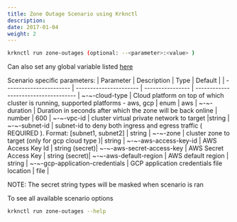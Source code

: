 ```yaml
---
title: Zone Outage Scenario using Krknctl
description: 
date: 2017-01-04
weight: 2
---
```


```bash
krknctl run zone-outages (optional: --<parameter>:<value> )
```

Can also set any global variable listed [here](../all-scenario-env-krknctl.md)


Scenario specific parameters: 
| Parameter      | Description    | Type      |  Default | 
| ----------------------- | ----------------------    | ----------------  | ------------------------------------ | 
~-~-cloud-type | Cloud platform on top of which cluster is running, supported platforms - aws,  gcp | enum | aws | 
~-~-duration | Duration in seconds after which the zone will be back online | number | 600 | 
~-~-vpc-id | cluster virtual private network to target |string | 
~-~-subnet-id | subnet-id to deny both ingress and egress traffic ( REQUIRED ). Format: [subnet1, subnet2]  | string | 
~-~-zone | cluster zone to target (only for gcp cloud type )| string | 
~-~-aws-access-key-id | AWS Access Key Id | string (secret)| 
~-~-aws-secret-access-key | AWS Secret Access Key | string (secret)| 
~-~-aws-default-region | AWS default region | string | 
~-~-gcp-application-credentials | GCP application credentials file location | file | 

NOTE: The secret string types will be masked when scenario is ran

To see all available scenario options 
```bash
krknctl run zone-outages --help 
```